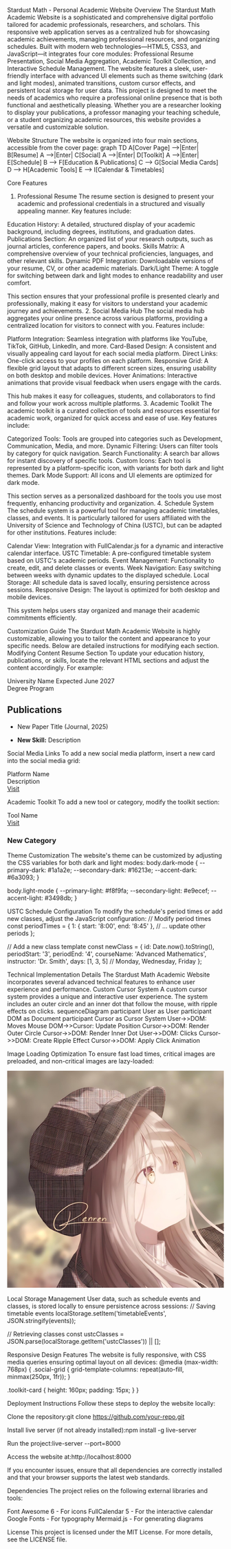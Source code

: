 Stardust Math - Personal Academic Website
Overview
The Stardust Math Academic Website is a sophisticated and comprehensive digital portfolio tailored for academic professionals, researchers, and scholars. This responsive web application serves as a centralized hub for showcasing academic achievements, managing professional resources, and organizing schedules. Built with modern web technologies—HTML5, CSS3, and JavaScript—it integrates four core modules: Professional Resume Presentation, Social Media Aggregation, Academic Toolkit Collection, and Interactive Schedule Management. The website features a sleek, user-friendly interface with advanced UI elements such as theme switching (dark and light modes), animated transitions, custom cursor effects, and persistent local storage for user data.
This project is designed to meet the needs of academics who require a professional online presence that is both functional and aesthetically pleasing. Whether you are a researcher looking to display your publications, a professor managing your teaching schedule, or a student organizing academic resources, this website provides a versatile and customizable solution.

Website Structure
The website is organized into four main sections, accessible from the cover page:
graph TD
    A[Cover Page] -->|Enter| B[Resume]
    A -->|Enter| C[Social]
    A -->|Enter| D[Toolkit]
    A -->|Enter| E[Schedule]
    B --> F[Education & Publications]
    C --> G[Social Media Cards]
    D --> H[Academic Tools]
    E --> I[Calendar & Timetables]


Core Features
1. Professional Resume
The resume section is designed to present your academic and professional credentials in a structured and visually appealing manner. Key features include:

Education History: A detailed, structured display of your academic background, including degrees, institutions, and graduation dates.
Publications Section: An organized list of your research outputs, such as journal articles, conference papers, and books.
Skills Matrix: A comprehensive overview of your technical proficiencies, languages, and other relevant skills.
Dynamic PDF Integration: Downloadable versions of your resume, CV, or other academic materials.
Dark/Light Theme: A toggle for switching between dark and light modes to enhance readability and user comfort.

This section ensures that your professional profile is presented clearly and professionally, making it easy for visitors to understand your academic journey and achievements.
2. Social Media Hub
The social media hub aggregates your online presence across various platforms, providing a centralized location for visitors to connect with you. Features include:

Platform Integration: Seamless integration with platforms like YouTube, TikTok, GitHub, LinkedIn, and more.
Card-Based Design: A consistent and visually appealing card layout for each social media platform.
Direct Links: One-click access to your profiles on each platform.
Responsive Grid: A flexible grid layout that adapts to different screen sizes, ensuring usability on both desktop and mobile devices.
Hover Animations: Interactive animations that provide visual feedback when users engage with the cards.

This hub makes it easy for colleagues, students, and collaborators to find and follow your work across multiple platforms.
3. Academic Toolkit
The academic toolkit is a curated collection of tools and resources essential for academic work, organized for quick access and ease of use. Key features include:

Categorized Tools: Tools are grouped into categories such as Development, Communication, Media, and more.
Dynamic Filtering: Users can filter tools by category for quick navigation.
Search Functionality: A search bar allows for instant discovery of specific tools.
Custom Icons: Each tool is represented by a platform-specific icon, with variants for both dark and light themes.
Dark Mode Support: All icons and UI elements are optimized for dark mode.

This section serves as a personalized dashboard for the tools you use most frequently, enhancing productivity and organization.
4. Schedule System
The schedule system is a powerful tool for managing academic timetables, classes, and events. It is particularly tailored for users affiliated with the University of Science and Technology of China (USTC), but can be adapted for other institutions. Features include:

Calendar View: Integration with FullCalendar.js for a dynamic and interactive calendar interface.
USTC Timetable: A pre-configured timetable system based on USTC's academic periods.
Event Management: Functionality to create, edit, and delete classes or events.
Week Navigation: Easy switching between weeks with dynamic updates to the displayed schedule.
Local Storage: All schedule data is saved locally, ensuring persistence across sessions.
Responsive Design: The layout is optimized for both desktop and mobile devices.

This system helps users stay organized and manage their academic commitments efficiently.

Customization Guide
The Stardust Math Academic Website is highly customizable, allowing you to tailor the content and appearance to your specific needs. Below are detailed instructions for modifying each section.
Modifying Content
Resume Section
To update your education history, publications, or skills, locate the relevant HTML sections and adjust the content accordingly. For example:
<!-- Update education details -->
<div class="subheading">
  <span class="subheading-title">University Name</span>
  <span>Expected June 2027</span>
</div>
<div class="subsubheading">Degree Program</div>

<!-- Add a new publication -->
<div class="section">
  <h2>Publications</h2>
  <ul>
    <li>New Paper Title (Journal, 2025)</li>
  </ul>
</div>

<!-- Update skills -->
<ul>
  <li><strong>New Skill:</strong> Description</li>
</ul>

Social Media Links
To add a new social media platform, insert a new card into the social media grid:
<!-- Add a new social platform -->
<div class="social-card">
  <div class="social-icon"><i class="fab fa-new-platform"></i></div>
  <div class="social-title">Platform Name</div>
  <div class="social-description">Description</div>
  <a href="https://profile-link" class="social-link" target="_blank">Visit</a>
</div>

Academic Toolkit
To add a new tool or category, modify the toolkit section:
<!-- Add a new tool -->
<div class="toolkit-card" data-title="tool-name" data-categories="category">
  <div class="toolkit-icon" style="background:linear-gradient(...)">
    <i class="fas fa-icon"></i>
  </div>
  <div class="toolkit-title">Tool Name</div>
  <a href="https://tool-link" class="toolkit-link" target="_blank">Visit</a>
</div>

<!-- Add a new category -->
<div class="category-section" data-category="new-category">
  <h3 class="category-title">New Category</h3>
  <div class="toolkit-grid">
    <!-- Tool cards here -->
  </div>
</div>

Theme Customization
The website's theme can be customized by adjusting the CSS variables for both dark and light modes:
body.dark-mode {
  --primary-dark: #1a1a2e;
  --secondary-dark: #16213e;
  --accent-dark: #6a3093;
}

body.light-mode {
  --primary-light: #f8f9fa;
  --secondary-light: #e9ecef;
  --accent-light: #3498db;
}

USTC Schedule Configuration
To modify the schedule's period times or add new classes, adjust the JavaScript configuration:
// Modify period times
const periodTimes = {
  1: { start: '8:00', end: '8:45' },
  // ... update other periods
};

// Add a new class template
const newClass = {
  id: Date.now().toString(),
  periodStart: '3',
  periodEnd: '4',
  courseName: 'Advanced Mathematics',
  instructor: 'Dr. Smith',
  days: [1, 3, 5] // Monday, Wednesday, Friday
};


Technical Implementation Details
The Stardust Math Academic Website incorporates several advanced technical features to enhance user experience and performance.
Custom Cursor System
A custom cursor system provides a unique and interactive user experience. The system includes an outer circle and an inner dot that follow the mouse, with ripple effects on clicks.
sequenceDiagram
    participant User as User
    participant DOM as Document
    participant Cursor as Cursor System
    User->>DOM: Moves Mouse
    DOM->>Cursor: Update Position
    Cursor->>DOM: Render Outer Circle
    Cursor->>DOM: Render Inner Dot
    User->>DOM: Clicks
    Cursor->>DOM: Create Ripple Effect
    Cursor->>DOM: Apply Click Animation

Image Loading Optimization
To ensure fast load times, critical images are preloaded, and non-critical images are lazy-loaded:
<!-- Preload critical assets -->
<link rel="preload" href="./assets/images/avatar.jpg" as="image">
<link rel="preload" href="./assets/images/background.jpg" as="image">

<!-- Lazy loading for non-critical images -->
<img src="./assets/images/avatar.jpg" alt="Profile" loading="lazy">

Local Storage Management
User data, such as schedule events and classes, is stored locally to ensure persistence across sessions:
// Saving timetable events
localStorage.setItem('timetableEvents', JSON.stringify(events));

// Retrieving classes
const ustcClasses = JSON.parse(localStorage.getItem('ustcClasses')) || [];

Responsive Design Features
The website is fully responsive, with CSS media queries ensuring optimal layout on all devices:
@media (max-width: 768px) {
  .social-grid {
    grid-template-columns: repeat(auto-fill, minmax(250px, 1fr));
  }
  
  .toolkit-card {
    height: 160px;
    padding: 15px;
  }
}


Deployment Instructions
Follow these steps to deploy the website locally:

Clone the repository:git clone https://github.com/your-repo.git


Install live server (if not already installed):npm install -g live-server


Run the project:live-server --port=8000


Access the website at:http://localhost:8000



If you encounter issues, ensure that all dependencies are correctly installed and that your browser supports the latest web standards.

Dependencies
The project relies on the following external libraries and tools:

Font Awesome 6 - For icons
FullCalendar 5 - For the interactive calendar
Google Fonts - For typography
Mermaid.js - For generating diagrams


License
This project is licensed under the MIT License. For more details, see the LICENSE file.

